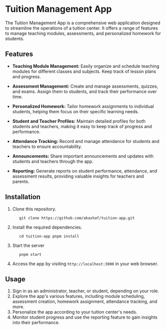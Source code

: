 # Tuition Management App

The Tuition Management App is a comprehensive web application designed to streamline the operations of a tuition center. It offers a range of features to manage teaching modules, assessments, and personalized homework for students.

## Features

-   **Teaching Module Management:** Easily organize and schedule teaching modules for different classes and subjects. Keep track of lesson plans and progress.

-   **Assessment Management:** Create and manage assessments, quizzes, and exams. Assign them to students, and track their performance over time.

-   **Personalized Homework:** Tailor homework assignments to individual students, helping them focus on their specific learning needs.

-   **Student and Teacher Profiles:** Maintain detailed profiles for both students and teachers, making it easy to keep track of progress and performance.

-   **Attendance Tracking:** Record and manage attendance for students and teachers to ensure accountability.

-   **Announcements:** Share important announcements and updates with students and teachers through the app.

-   **Reporting:** Generate reports on student performance, attendance, and assessment results, providing valuable insights for teachers and parents.

## Installation

1. Clone this repository.

    ```shell
       git clone https://github.com/akashaf/tuition-app.git
    ```

2. Install the required dependencies.
    ```shell
       cd tuition-app pnpm install
    ```
3. Start the server
    ```shell
       pnpm start
    ```
4. Access the app by visiting `http://localhost:3000` in your web browser.

## Usage

1. Sign in as an administrator, teacher, or student, depending on your role.
2. Explore the app's various features, including module scheduling, assessment creation, homework assignment, attendance tracking, and more.
3. Personalize the app according to your tuition center's needs.
4. Monitor student progress and use the reporting feature to gain insights into their performance.
